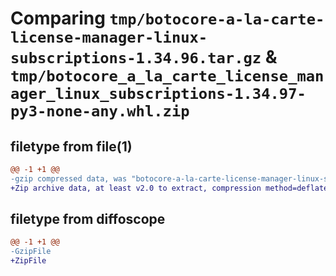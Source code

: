 # Comparing `tmp/botocore-a-la-carte-license-manager-linux-subscriptions-1.34.96.tar.gz` & `tmp/botocore_a_la_carte_license_manager_linux_subscriptions-1.34.97-py3-none-any.whl.zip`

## filetype from file(1)

```diff
@@ -1 +1 @@
-gzip compressed data, was "botocore-a-la-carte-license-manager-linux-subscriptions-1.34.96.tar", last modified: Thu May  2 01:01:32 2024, max compression
+Zip archive data, at least v2.0 to extract, compression method=deflate
```

## filetype from diffoscope

```diff
@@ -1 +1 @@
-GzipFile
+ZipFile
```

